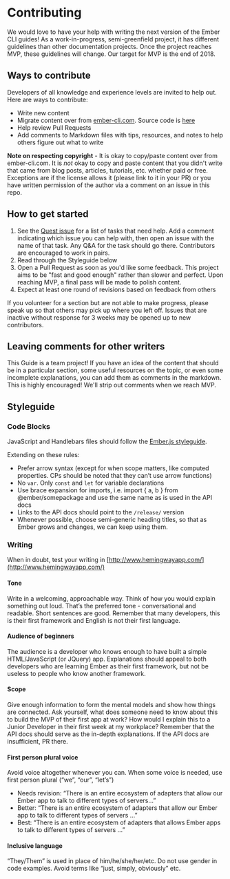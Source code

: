 # Contributing

We would love to have your help with writing the next version of the Ember CLI guides! As a work-in-progress, semi-greenfield project, it has different guidelines than other documentation projects. Once the project reaches MVP, these guidelines will change. Our target for MVP is the end of 2018.

## Ways to contribute

Developers of all knowledge and experience levels are invited to help out. Here are ways to contribute:

- Write new content
- Migrate content over from [ember-cli.com](https://ember-cli.com/). Source code is [here](https://github.com/ember-cli/ember-cli.github.io)
- Help review Pull Requests
- Add comments to Markdown files with tips, resources, and notes to help others figure out what to write

**Note on respecting copyright** - It is okay to copy/paste content over from ember-cli.com. It is _not_ okay to copy and paste content that you didn't write that came from blog posts, articles, tutorials, etc. whether paid or free. Exceptions are if the license allows it (please link to it in your PR) or you have written permission of the author via a comment on an issue in this repo.

## How to get started

1. See the [Quest issue](https://github.com/ember-learn/cli-guides-source/issues/3) for a list of tasks that need help. Add a comment indicating which issue you can help with, then open an issue with the name of that task. Any Q&A for the task should go there. Contributors are encouraged to work in pairs.
2. Read through the Styleguide below
3. Open a Pull Request as soon as you'd like some feedback. This project aims to be "fast and good enough" rather than slower and perfect. Upon reaching MVP, a final pass will be made to polish content.
4. Expect at least one round of revisions based on feedback from others

If you volunteer for a section but are not able to make progress, please speak up so that others may pick up where you left off. Issues that are inactive without response for 3 weeks may be opened up to new contributors.  

## Leaving comments for other writers

This Guide is a team project! If you have an idea of the content
that should be in a particular section, some useful resources on
the topic, or even some incomplete explanations, you can add
them as comments in the markdown. This is highly encouraged! We'll strip out comments when we reach MVP.

## Styleguide


### Code Blocks

JavaScript and Handlebars files should follow the [Ember.js styleguide](https://github.com/emberjs/ember.js/blob/master/STYLEGUIDE.md).

Extending on these rules:

- Prefer arrow syntax (except for when scope matters, like computed properties. CPs should be noted that they can’t use arrow functions)
- No `var`. Only `const` and `let` for variable declarations
- Use brace expansion for imports, i.e. import { a, b } from @ember/somepackage and use the same name as is used in the API docs
- Links to the API docs should point to the `/release/` version
- Whenever possible, choose semi-generic heading titles, so that as Ember grows and changes, we can keep using them.

### Writing

When in doubt, test your writing in [http://www.hemingwayapp.com/](http://www.hemingwayapp.com/)

#### Tone

Write in a welcoming, approachable way. Think of how you would explain something out loud. That’s the preferred tone - conversational and readable. Short sentences are good. Remember that many developers, this is their first framework and English is not their first language.

#### Audience of beginners

The audience is a developer who knows enough to have built a simple HTML/JavaScript (or JQuery) app. Explanations should appeal to both developers who are learning Ember as their first framework, but not be useless to people who know another framework.

#### Scope

Give enough information to form the mental models and show how things are connected. Ask yourself, what does someone need to know about this to build the MVP of their first app at work? How would I explain this to a Junior Developer in their first week at my workplace? Remember that the API docs should serve as the in-depth explanations. If the API docs are insufficient, PR there.

#### First person plural voice

Avoid voice altogether whenever you can. When some voice is needed, use first person plural (“we”, “our”, “let’s”)


- Needs revision: “There is an entire ecosystem of adapters that allow our Ember app to talk to different types of servers…”
- Better: “There is an entire ecosystem of adapters that allow our Ember app to talk to different types of servers …”
- Best: “There is an entire ecosystem of adapters that allows Ember apps to talk to different types of servers …”

#### Inclusive language
<!--alex disable her-him-->
“They/Them” is  used in place of him/he/she/her/etc. Do not use gender in code examples. Avoid terms like “just, simply, obviously” etc.
